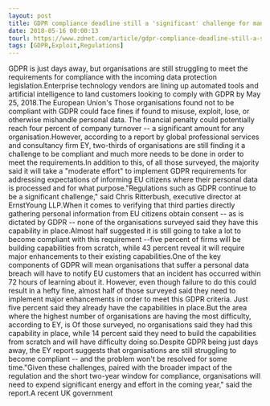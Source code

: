 ```yaml
---
layout: post
title: GDPR compliance deadline still a 'significant' challenge for many
date: 2018-05-16 00:00:13
tourl: https://www.zdnet.com/article/gdpr-compliance-deadline-still-a-significant-challenge-for-many/
tags: [GDPR,Exploit,Regulations]
---
```

GDPR is just days away, but organisations are still struggling to meet the requirements for compliance with the incoming data protection legislation.Enterprise technology vendors are lining up automated tools and artificial intelligence to land customers looking to comply with GDPR by May 25, 2018.The European Union's Those organisations found not to be compliant with GDPR could face fines if found to misuse, exploit, lose, or otherwise mishandle personal data. The financial penalty could potentially reach four percent of company turnover -- a significant amount for any organisation.However, according to a report by global professional services and consultancy firm EY, two-thirds of organisations are still finding it a challenge to be compliant and much more needs to be done in order to meet the requirements.In addition to this, of all those surveyed, the majority said it will take a "moderate effort" to implement GDPR requirements for addressing expectations of informing EU citizens where their personal data is processed and for what purpose."Regulations such as GDPR continue to be a significant challenge," said Chris Ritterbush, executive director at ErnstYoung LLP.When it comes to verifying that third parties directly gathering personal information from EU citizens obtain consent -- as is dictated by GDPR -- none of the organisations surveyed said they have this capability in place.Almost half suggested it is still going to take a lot to become compliant with this requirement --five percent of firms will be building capabilities from scratch, while 43 percent reveal it will require major enhancements to their existing capabilities.One of the key components of GDPR will mean organisations that suffer a personal data breach will have to notify EU customers that an incident has occurred within 72 hours of learning about it. However, even though failure to do this could result in a hefty fine, almost half of those surveyed said they need to implement major enhancements in order to meet this GDPR criteria. Just five percent said they already have the capabilities in place.But the area where the highest number of organisations are having the most difficulty, according to EY, is Of those surveyed, no organisations said they had this capability in place, while 14 percent said they need to build the capabilities from scratch and will have difficulty doing so.Despite GDPR being just days away, the EY report suggests that organisations are still struggling to become compliant -- and the problem won't be resolved for some time."Given these challenges, paired with the broader impact of the regulation and the short two-year window for compliance, organisations will need to expend significant energy and effort in the coming year," said the report.A recent UK government 